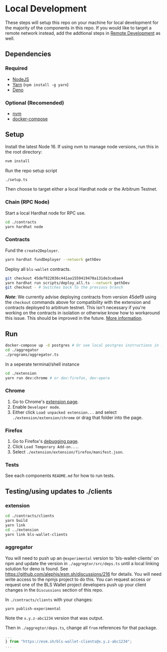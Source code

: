 # Local Development

These steps will setup this repo on your machine for local development for the majority of the components in this repo.
If you would like to target a remote network instead, add the addtional steps in [Remote Development](./remote_development.md) as well.

## Dependencies

### Required

- [NodeJS](https://nodejs.org)
- [Yarn](https://yarnpkg.com/getting-started/install) (`npm install -g yarn`)
- [Deno](https://deno.land/#installation)

### Optional (Recomended)

- [nvm](https://github.com/nvm-sh/nvm#installing-and-updating)
- [docker-compose](https://docs.docker.com/compose/install/)

## Setup

Install the latest Node 16.  If using nvm to manage node versions, run this in the root directory:
```sh
nvm install
```

Run the repo setup script
```sh
./setup.ts
```

Then choose to target either a local Hardhat node or the Arbitrum Testnet.

### Chain (RPC Node)

Start a local Hardhat node for RPC use.
```sh
cd ./contracts
yarn hardhat node
```

### Contracts

Fund the `create2Deployer`.
```sh
yarn hardhat fundDeployer --network gethDev
```

Deploy all `bls-wallet` contracts.
```sh
git checkout 45def922036c441aa1559419470a131de3ce8ae4
yarn hardhat run scripts/deploy_all.ts --network gethDev
git checkout - # Switches back to the previous branch
```

***Note***: We currently advise deploying contracts from version 45def9 using the `checkout` commands above for compatibility with the extension and contracts deployed to arbitrum testnet. This isn't necessary if you're working on the contracts in isolation or otherwise know how to workaround this issue. This should be improved in the future. [More information](https://github.com/web3well/bls-wallet/issues/295).

## Run

```sh
docker-compose up -d postgres # Or see local postgres instructions in ./aggregator/README.md#PostgreSQL
cd ./aggregator
./programs/aggregator.ts
```

In a seperate terminal/shell instance
```sh
cd ./extension
yarn run dev:chrome # or dev:firefox, dev:opera
```

### Chrome

1. Go to Chrome's [extension page](chrome://extensions).
2. Enable `Developer mode`.
3. Either click `Load unpacked extension...` and select `./extension/extension/chrome` or drag that folder into the page.

### Firefox

1. Go to Firefox's [debugging page](about:debugging#/runtime/this-firefox).
2. Click `Load Temporary Add-on...`.
3. Select `./extension/extension/firefox/manifest.json`.

### Tests
See each components `README.md` for how to run tests.

## Testing/using updates to ./clients

### extension
```sh
cd ./contracts/clients
yarn build
yarn link
cd ../extension
yarn link bls-wallet-clients
```

### aggregator

You will need to push up an `@experimental` version to 'bls-wallet-clients' on npm and update the version in `./aggregtor/src/deps.ts` until a local linking solution for deno is found. See https://github.com/alephjs/esm.sh/discussions/216 for details.
You will need write access to the npmjs project to do this. You can request access or request one of the BLS Wallet project developers push up your client changes in the `Discussions` section of this repo.

In `./contracts/clients` with your changes:
```
yarn publish-experimental
```
Note the `x.y.z-abc1234` version that was output.

Then in `./aggregtor/deps.ts`, change all `from` references for that package.
```typescript
...
} from "https://esm.sh/bls-wallet-clients@x.y.z-abc1234";
...
```
